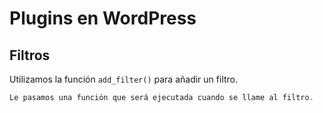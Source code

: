 # Plugins en WordPress  
## Filtros  
Utilizamos la función `add_filter()` para añadir un filtro.  
```php  
Le pasamos una función que será ejecutada cuando se llame al filtro.